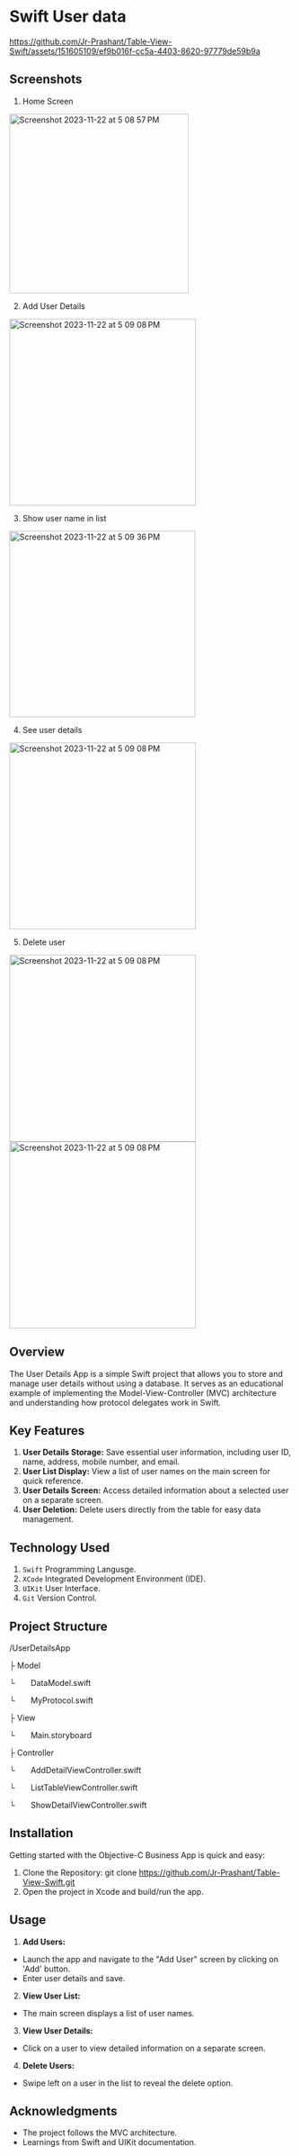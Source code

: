 # Swift User data

https://github.com/Jr-Prashant/Table-View-Swift/assets/151605109/ef9b016f-cc5a-4403-8620-97779de59b9a

## Screenshots
1. Home Screen

<img width="319" alt="Screenshot 2023-11-22 at 5 08 57 PM" src="https://github.com/Jr-Prashant/Table-View-Swift/assets/151605109/81e5eb71-8a58-464f-a40e-40a195274a3b">

2. Add User Details

<img width="332" alt="Screenshot 2023-11-22 at 5 09 08 PM" src="https://github.com/Jr-Prashant/Table-View-Swift/assets/151605109/cd42c39a-096e-47b7-9b26-0466d47282d2">

3. Show user name in list

<img width="331" alt="Screenshot 2023-11-22 at 5 09 36 PM" src="https://github.com/Jr-Prashant/Table-View-Swift/assets/151605109/c90b5c1e-997c-44b6-af8b-21aef0584fcb">

4. See user details

<img width="332" alt="Screenshot 2023-11-22 at 5 09 08 PM" src="https://github.com/Jr-Prashant/Table-View-Swift/assets/151605109/73e62c2d-dc84-4cec-9b46-a4ed58ec612c">

5. Delete user

<img width="332" alt="Screenshot 2023-11-22 at 5 09 08 PM" src="https://github.com/Jr-Prashant/Table-View-Swift/assets/151605109/613e1871-8158-42a3-818a-b852f8e44e17">
<img width="332" alt="Screenshot 2023-11-22 at 5 09 08 PM" src="https://github.com/Jr-Prashant/Table-View-Swift/assets/151605109/bb6a0595-b453-4862-8f60-a2b8f0754166">


## Overview
<p> The User Details App is a simple Swift project that allows you to store and manage user details without using a database. It serves as an educational example of implementing the Model-View-Controller (MVC) architecture and understanding how protocol delegates work in Swift. </p>

## Key Features

1. **User Details Storage:** Save essential user information, including user ID, name, address, mobile number, and email.
2. **User List Display:** View a list of user names on the main screen for quick reference.
3. **User Details Screen:** Access detailed information about a selected user on a separate screen.
4. **User Deletion:** Delete users directly from the table for easy data management.

## Technology Used

1. `Swift` Programming Langusge.
2. `XCode` Integrated Development Environment (IDE).
3. `UIKit` User Interface.
4. `Git` Version Control.

## Project Structure

/UserDetailsApp

<p>&#9500; Model</p>
<p>&#9492;&ensp;&ensp;&ensp;&ensp;DataModel.swift</p>
<p>&#9492;&ensp;&ensp;&ensp;&ensp;MyProtocol.swift</p>
<p>&#9500; View</p>
<p>&#9492;&ensp;&ensp;&ensp;&ensp;Main.storyboard</p>
<p>&#9500; Controller</p>
<p>&#9492;&ensp;&ensp;&ensp;&ensp;AddDetailViewController.swift</p>
<p>&#9492;&ensp;&ensp;&ensp;&ensp;ListTableViewController.swift</p>
<p>&#9492;&ensp;&ensp;&ensp;&ensp;ShowDetailViewController.swift</p>

## Installation
Getting started with the Objective-C Business App is quick and easy:
1. Clone the Repository: git clone https://github.com/Jr-Prashant/Table-View-Swift.git
2. Open the project in Xcode and build/run the app.

## Usage
1. **Add Users:**
* Launch the app and navigate to the "Add User" screen by clicking on 'Add' button.
* Enter user details and save.

2. **View User List:**
* The main screen displays a list of user names.

3. **View User Details:**
* Click on a user to view detailed information on a separate screen.

4. **Delete Users:**
* Swipe left on a user in the list to reveal the delete option.

## Acknowledgments
* The project follows the MVC architecture.
* Learnings from Swift and UIKit documentation.
